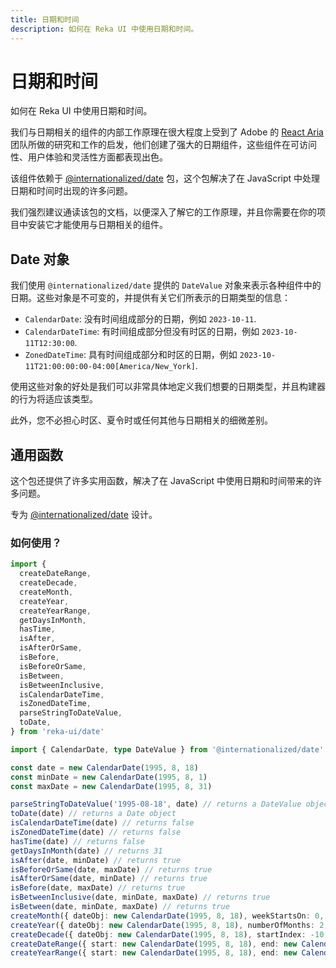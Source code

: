 ```yaml
---
title: 日期和时间
description: 如何在 Reka UI 中使用日期和时间。
---
```


# 日期和时间

<Description>
如何在 Reka UI 中使用日期和时间。
</Description>

<Callout type="tip">

我们与日期相关的组件的内部工作原理在很大程度上受到了 Adobe 的 [React Aria](https://react-spectrum.adobe.com/react-aria/) 团队所做的研究和工作的启发，他们创建了强大的日期组件，这些组件在可访问性、用户体验和灵活性方面都表现出色。

</Callout>

该组件依赖于 [@internationalized/date](https://react-spectrum.adobe.com/internationalized/date/index.html) 包，这个包解决了在 JavaScript 中处理日期和时间时出现的许多问题。

我们强烈建议通读该包的文档，以便深入了解它的工作原理，并且你需要在你的项目中安装它才能使用与日期相关的组件。

<InstallationTabs value="@internationalized/date" />

## Date 对象

我们使用 `@internationalized/date` 提供的 `DateValue` 对象来表示各种组件中的日期。这些对象是不可变的，并提供有关它们所表示的日期类型的信息：

- `CalendarDate`: 没有时间组成部分的日期，例如 `2023-10-11`.
- `CalendarDateTime`: 有时间组成部分但没有时区的日期，例如
  `2023-10-11T12:30:00`.
- `ZonedDateTime`: 具有时间组成部分和时区的日期，例如
  `2023-10-11T21:00:00:00-04:00[America/New_York]`.

使用这些对象的好处是我们可以非常具体地定义我们想要的日期类型，并且构建器的行为将适应该类型。

此外，您不必担心时区、夏令时或任何其他与日期相关的细微差别。

## 通用函数

这个包还提供了许多实用函数，解决了在 JavaScript 中使用日期和时间带来的许多问题。

专为 [@internationalized/date](https://react-spectrum.adobe.com/internationalized/date/index.html) 设计。

### 如何使用？

```ts
import {
  createDateRange,
  createDecade,
  createMonth,
  createYear,
  createYearRange,
  getDaysInMonth,
  hasTime,
  isAfter,
  isAfterOrSame,
  isBefore,
  isBeforeOrSame,
  isBetween,
  isBetweenInclusive,
  isCalendarDateTime,
  isZonedDateTime,
  parseStringToDateValue,
  toDate,
} from 'reka-ui/date'

import { CalendarDate, type DateValue } from '@internationalized/date'

const date = new CalendarDate(1995, 8, 18)
const minDate = new CalendarDate(1995, 8, 1)
const maxDate = new CalendarDate(1995, 8, 31)

parseStringToDateValue('1995-08-18', date) // returns a DateValue object
toDate(date) // returns a Date object
isCalendarDateTime(date) // returns false
isZonedDateTime(date) // returns false
hasTime(date) // returns false
getDaysInMonth(date) // returns 31
isAfter(date, minDate) // returns true
isBeforeOrSame(date, maxDate) // returns true
isAfterOrSame(date, minDate) // returns true
isBefore(date, maxDate) // returns true
isBetweenInclusive(date, minDate, maxDate) // returns true
isBetween(date, minDate, maxDate) // returns true
createMonth({ dateObj: new CalendarDate(1995, 8, 18), weekStartsOn: 0, locale: 'en', fixedWeeks: true }) // returns a grid of days as DateValue for the month, also containing the dateObj, plus an array of days for the month
createYear({ dateObj: new CalendarDate(1995, 8, 18), numberOfMonths: 2, pagedNavigation: true }) // returns an array of months as DateValue, centered around the dateObj taking into account the numberOfMonths and pagedNavigation when returning the months
createDecade({ dateObj: new CalendarDate(1995, 8, 18), startIndex: -10, endIndex: 10 }) // returns a decade centered around the dateObj
createDateRange({ start: new CalendarDate(1995, 8, 18), end: new CalendarDate(2005, 8, 18) }) // returns an array of dates as DateValue between the start and end date
createYearRange({ start: new CalendarDate(1995, 8, 18), end: new CalendarDate(2005, 8, 18) }) // returns an array of years as DateValue between the start and end date
```
